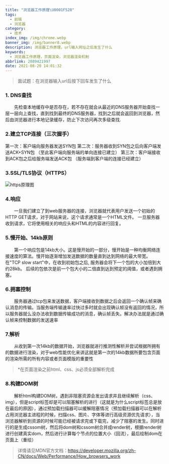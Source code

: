 ```yaml
---
title: "浏览器工作原理\U0001F528"
tags:
  - 前端
  - 浏览器
category:
  - 技术
index_img: /img/chrome.webp
banner_img: /img/banner8.webp
description: 浏览器工作原理，url输入网址之后发生了什么
keywords:
  - 浏览器工作原理，页面渲染，浏览器渲染机制
abbrlink: 2089421997
date: 2021-08-20 14:01:32
---
```

>面试题：在浏览器输入url后按下回车发生了什么

### 1. DNS查找
&emsp;&emsp;先检查本地缓存中是否存在，若不存在就会从最近的DNS服务器开始查找一层一层向上查找，直到找到最终的DNS服务器，找到之后就会返回到浏览器，然后由浏览器进行本地记录缓存，防止下次访问再次多级查找.
### 2.建立TCP连接（三次握手）
第一次：客户端向服务器发送SYN包
第二次：服务器收到SYN包之后向客户端发送ACK+SYN包    （至此客户端向服务端的单向连接已建立）
第三次：客户端接收到ACK包之后给服务端发送ACK包            （服务端到客户端的连接已经建立）
### 3.SSL/TLS协议（HTTPS）
![https原理图](/img/https.webp)
### 4.响应
&emsp;&emsp;一旦我们建立了到web服务器的连接，浏览器就代表用户发送一个初始的HTTP GET请求，对于网站来说，这个请求通常是一个HTML文件。 一旦服务器收到请求，它将使用相关的响应头和HTML的内容进行回复。
### 5.慢开始、14kb原则
&emsp;&emsp;第一个响应包是14kb大小。这是慢开始的一部分，慢开始是一种均衡网络连接速度的算法。慢开始逐渐增加发送数据的数量直到达到网络的最大带宽。在"TCP slow start"中，在收到初始包之后, 服务器会将下一个包的大小加倍到大约28kb。 后续的包依次是前一个包大小的二倍直到达到预定的阈值，或者遇到拥塞。
### 6.拥塞控制
&emsp;&emsp;服务器通过tcp包来发送数据，客户端接收到数据之后会返回一个确认帧来确认消息的传输。当服务端传输速率过快过多时就会出现确认帧没有返回的情况，所以服务器就么没办法收到数据传输成功的消息，确认帧丢失。解决办法就是通过确认帧来控制数据的发送速率
### 7.解析
&emsp;&emsp;从收到第一次14kb的数据开始，浏览器就进行推测性解析并尝试根据所拥有的数据进行渲染，对于web性能优化来讲这就是第一次的14kb数据所要包含页面的渲染所需的所有内容或者页面模版的重要性
> *在页面渲染之前html、css、js必须全部解析完成
### 8.构建DOM树
&emsp;&emsp;解析html构建DOM树，遇到非阻塞资源会发出请求并且继续解析（css、img），但是script标签却是可以阻塞解析的进行（这就是为什么script标签总是放在最后的原因），通过预加载扫描器可以缓解阻塞情况（预加载扫描器可以在解析占用浏览器主进程的时候，扫描css、图片、字体等进行高级资源优先请求），当浏览器解析到资源的时候可能已经被请求完或下载完，减少了阻塞的发生。同时进行的是生成cssom树，然后将dom树和cssom树合并成render树，根据render树进行创建真实dom，然后进行计算每个节点的位置大小（回流），最后绘制dom在页面上（重绘）
>详情请见MDN官方文档：https://developer.mozilla.org/zh-CN/docs/Web/Performance/How_browsers_work